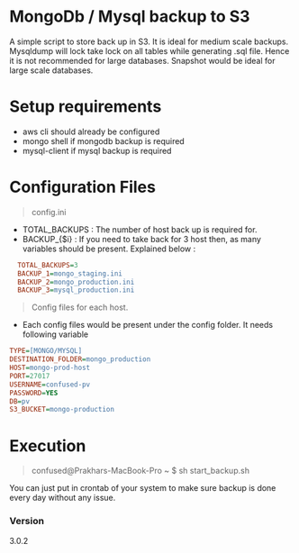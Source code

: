 # MongoDb / Mysql backup to S3

A simple script to store back up in S3. It is ideal for medium scale backups. Mysqldump will lock take lock on all tables while generating .sql file. Hence it is not recommended for large databases. 
Snapshot would be ideal for large scale databases.

# Setup requirements
  - aws cli should already be configured
  - mongo shell if mongodb backup is required
  - mysql-client if mysql backup is required
 
# Configuration Files

> config.ini
  - TOTAL_BACKUPS : The number of host back up is required for.
  - BACKUP_{$i} : If you need to take back for 3 host then, as many variables should be present. Explained below :

```config.ini
  TOTAL_BACKUPS=3
  BACKUP_1=mongo_staging.ini
  BACKUP_2=mongo_production.ini
  BACKUP_3=mysql_production.ini
```
  
> Config files for each host.
- Each config files would be present under the config folder. It needs following variable

```config.ini
TYPE=[MONGO/MYSQL]
DESTINATION_FOLDER=mongo_production
HOST=mongo-prod-host
PORT=27017
USERNAME=confused-pv
PASSWORD=YES
DB=pv
S3_BUCKET=mongo-production
```
# Execution

> confused@Prakhars-MacBook-Pro ~ $ sh start_backup.sh

You can just put in crontab of your system to make sure backup is done every day without any issue.

### Version
3.0.2